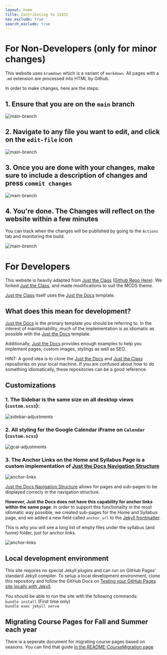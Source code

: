 ```yaml
---
layout: home
title: Contributing to 11632
nav_exclude: true
search_exclude: true
---
```


# For Non-Developers (only for minor changes)

This website uses `kramdown` which is a variant of `markdown`. All pages with a `.md` extension are processed into HTML by Github.

In order to make changes, here are the steps:

## 1. Ensure that you are on the `main` branch

![main-branch](assets/images/dev-docs/github-branch.png)

## 2. Navigate to any file you want to edit, and click on the `edit-file` icon

![main-branch](assets/images/dev-docs/github-edit-file.png)

## 3. Once you are done with your changes, make sure to include a description of changes and press `commit changes`

![main-branch](assets/images/dev-docs/github-save-file.png)

## 4. You're done. The Changes will reflect on the website within a few minutes

You can track when the changes will be published by going to the `Actions` tab and monitoring the build.

![main-branch](assets/images/dev-docs/github-page-deployment.png)

# For Developers

This website is heavily adapted from [Just the Class](https://kevinl.info/just-the-class/) ([Github Repo Here](https://github.com/kevinlin1/just-the-class)). We forked [Just the Class](https://kevinl.info/just-the-class/), and made modifications to suit the MCDS theme.

[Just the Class](https://kevinl.info/just-the-class/) itself uses the [Just the Docs](https://just-the-docs.github.io/just-the-docs/) template.

## What does this mean for development?

[Just the Docs](https://just-the-docs.github.io/just-the-docs/) is the primary template you should be referring to. In the interest of maintainability, much of the implementation is as idiomatic as possible with the [Just the Docs](https://just-the-docs.github.io/just-the-docs/) template.

Additionally, [Just the Docs](https://just-the-docs.github.io/just-the-docs/) provides enough examples to help you implement pages, custom images, stylings as well as SEO.

HINT: A good idea is to clone the [Just the Docs](https://github.com/just-the-docs/just-the-docs) and [Just the Class](https://github.com/kevinlin1/just-the-class) repositories on your local machine. If you are confused about how to do something idiomatically, these repositories can be a good reference.

## Customizations
### 1. The Sidebar is the same size on all desktop views (`custom.scss`):
![sidebar-adjustments](assets/images/dev-docs/sidebar-adjustments.png)

### 2. All styling for the Google Calendar iFrame on `Calendar` (`custom.scss`)
![gcal-adjustments](assets/images/dev-docs/gcal-styling.png)

### 3. The Anchor Links on the Home and Syllabus Page is a custom implementation of [Just the Docs Navigation Structure](https://just-the-docs.github.io/just-the-docs/docs/navigation-structure/)
![anchor-links](assets/images/dev-docs/anchor-links.png)

[Just the Docs Navigation Structure](https://just-the-docs.github.io/just-the-docs/docs/navigation-structure/) allows for pages and sub-pages to be displayed correcly in the navigation structure.

**However, Just the Docs does not have this capability for anchor links within the same page**. In order to support this functionality in the most idiomatic way possible, we created sub-pages for the Home and Syllabus page, and we added a new field called `anchor_url` to the [Jekyll frontmatter](https://jekyllrb.com/docs/front-matter/).

This is why you will see a long list of empty files under the syllabus (and home) folder, just for anchor links.

![anchor-links](assets/images/dev-docs/anchor-links-implementation.png)

## Local development environment

This site requires no special Jekyll plugins and can run on GitHub Pages' standard Jekyll compiler. To setup a local development environment, clone this repository and follow the GitHub Docs on [Testing your GitHub Pages site locally with Jekyll](https://docs.github.com/en/pages/setting-up-a-github-pages-site-with-jekyll/testing-your-github-pages-site-locally-with-jekyll).

You should be able to run the site with the following commands:<br />
```bundle install``` (First time only)<br />
```bundle exec jekyll serve```

## Migrating Course Pages for Fall and Summer each year

There is a seperate document for migrating course pages based on seasons. You can find that guide [in the README-CourseMigration page](README-CourseMigration)